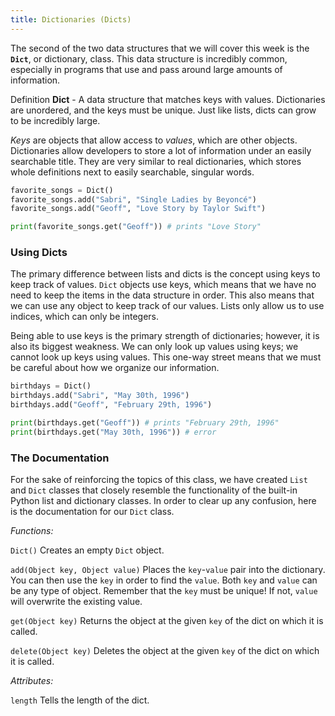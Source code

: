 ```yaml
---
title: Dictionaries (Dicts)
---
```


The second of the two data structures that we will cover this week is the **`Dict`**, or dictionary, class. This data structure is incredibly common, especially in programs that use and pass around large amounts of information.

<div class="definition-section" markdown="1">

<span class="definition-title">Definition</span>
**Dict** - A data structure that matches keys with values. Dictionaries are unordered, and the keys must be unique. Just like lists, dicts can grow to be incredibly large.

</div>

_Keys_ are objects that allow access to _values_, which are other objects. Dictionaries allow developers to store a lot of information under an easily searchable title. They are very similar to real dictionaries, which stores whole definitions next to easily searchable, singular words.

```python
favorite_songs = Dict()
favorite_songs.add("Sabri", "Single Ladies by Beyoncé")
favorite_songs.add("Geoff", "Love Story by Taylor Swift")

print(favorite_songs.get("Geoff")) # prints "Love Story"
```

<a class="anchor-offset" id="using-dicts" href="#using-dicts"></a>

### Using Dicts

The primary difference between lists and dicts is the concept using keys to keep track of values. `Dict` objects use keys, which means that we have no need to keep the items in the data structure in order. This also means that we can use any object to keep track of our values. Lists only allow us to use indices, which can only be integers.

Being able to use keys is the primary strength of dictionaries; however, it is also its biggest weakness. We can only look up values using keys; we cannot look up keys using values. This one-way street means that we must be careful about how we organize our information.

```python
birthdays = Dict()
birthdays.add("Sabri", "May 30th, 1996")
birthdays.add("Geoff", "February 29th, 1996")

print(birthdays.get("Geoff")) # prints "February 29th, 1996"
print(birthdays.get("May 30th, 1996")) # error
```

<a class="anchor-offset" id="documentation" href="#documentation"></a>

### The Documentation

For the sake of reinforcing the topics of this class, we have created `List` and `Dict` classes that closely resemble the functionality of the built-in Python list and dictionary classes. In order to clear up any confusion, here is the documentation for our `Dict` class.

_Functions:_

`Dict()`
Creates an empty `Dict` object.

`add(Object key, Object value)`
Places the `key`-`value` pair into the dictionary. You can then use the `key` in order to find the `value`. Both `key` and `value` can be any type of object. Remember that the `key` must be unique! If not, `value` will overwrite the existing value.

`get(Object key)`
Returns the object at the given `key` of the dict on which it is called.

`delete(Object key)`
Deletes the object at the given `key` of the dict on which it is called.

_Attributes:_

`length`
Tells the length of the dict.
